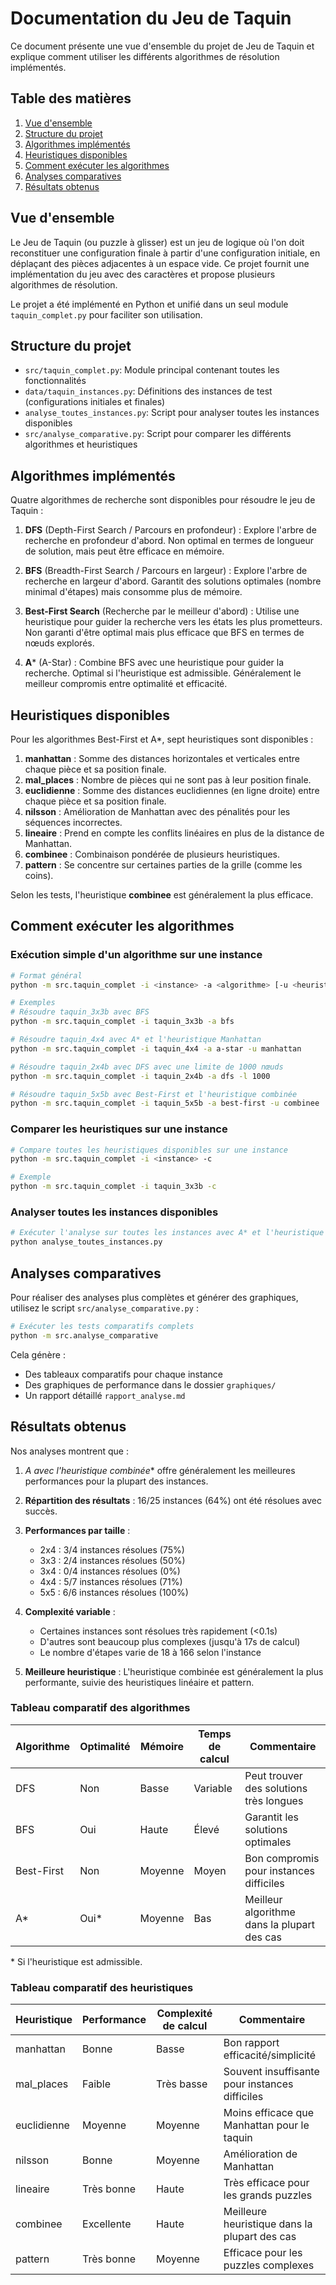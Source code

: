 # Documentation du Jeu de Taquin

Ce document présente une vue d'ensemble du projet de Jeu de Taquin et explique comment utiliser les différents algorithmes de résolution implémentés.

## Table des matières

1. [Vue d'ensemble](#vue-densemble)
2. [Structure du projet](#structure-du-projet)
3. [Algorithmes implémentés](#algorithmes-implémentés)
4. [Heuristiques disponibles](#heuristiques-disponibles)
5. [Comment exécuter les algorithmes](#comment-exécuter-les-algorithmes)
6. [Analyses comparatives](#analyses-comparatives)
7. [Résultats obtenus](#résultats-obtenus)

## Vue d'ensemble

Le Jeu de Taquin (ou puzzle à glisser) est un jeu de logique où l'on doit reconstituer une configuration finale à partir d'une configuration initiale, en déplaçant des pièces adjacentes à un espace vide. Ce projet fournit une implémentation du jeu avec des caractères et propose plusieurs algorithmes de résolution.

Le projet a été implémenté en Python et unifié dans un seul module `taquin_complet.py` pour faciliter son utilisation.

## Structure du projet

- `src/taquin_complet.py`: Module principal contenant toutes les fonctionnalités
- `data/taquin_instances.py`: Définitions des instances de test (configurations initiales et finales)
- `analyse_toutes_instances.py`: Script pour analyser toutes les instances disponibles
- `src/analyse_comparative.py`: Script pour comparer les différents algorithmes et heuristiques

## Algorithmes implémentés

Quatre algorithmes de recherche sont disponibles pour résoudre le jeu de Taquin :

1. **DFS** (Depth-First Search / Parcours en profondeur) : Explore l'arbre de recherche en profondeur d'abord. Non optimal en termes de longueur de solution, mais peut être efficace en mémoire.

2. **BFS** (Breadth-First Search / Parcours en largeur) : Explore l'arbre de recherche en largeur d'abord. Garantit des solutions optimales (nombre minimal d'étapes) mais consomme plus de mémoire.

3. **Best-First Search** (Recherche par le meilleur d'abord) : Utilise une heuristique pour guider la recherche vers les états les plus prometteurs. Non garanti d'être optimal mais plus efficace que BFS en termes de nœuds explorés.

4. **A*** (A-Star) : Combine BFS avec une heuristique pour guider la recherche. Optimal si l'heuristique est admissible. Généralement le meilleur compromis entre optimalité et efficacité.

## Heuristiques disponibles

Pour les algorithmes Best-First et A*, sept heuristiques sont disponibles :

1. **manhattan** : Somme des distances horizontales et verticales entre chaque pièce et sa position finale.
2. **mal_places** : Nombre de pièces qui ne sont pas à leur position finale.
3. **euclidienne** : Somme des distances euclidiennes (en ligne droite) entre chaque pièce et sa position finale.
4. **nilsson** : Amélioration de Manhattan avec des pénalités pour les séquences incorrectes.
5. **lineaire** : Prend en compte les conflits linéaires en plus de la distance de Manhattan.
6. **combinee** : Combinaison pondérée de plusieurs heuristiques.
7. **pattern** : Se concentre sur certaines parties de la grille (comme les coins).

Selon les tests, l'heuristique **combinee** est généralement la plus efficace.

## Comment exécuter les algorithmes

### Exécution simple d'un algorithme sur une instance

```bash
# Format général
python -m src.taquin_complet -i <instance> -a <algorithme> [-u <heuristique>] [-t <temps_limite>] [-l <limite_noeuds>]

# Exemples
# Résoudre taquin_3x3b avec BFS
python -m src.taquin_complet -i taquin_3x3b -a bfs

# Résoudre taquin_4x4 avec A* et l'heuristique Manhattan
python -m src.taquin_complet -i taquin_4x4 -a a-star -u manhattan

# Résoudre taquin_2x4b avec DFS avec une limite de 1000 nœuds
python -m src.taquin_complet -i taquin_2x4b -a dfs -l 1000

# Résoudre taquin_5x5b avec Best-First et l'heuristique combinée
python -m src.taquin_complet -i taquin_5x5b -a best-first -u combinee
```

### Comparer les heuristiques sur une instance

```bash
# Compare toutes les heuristiques disponibles sur une instance
python -m src.taquin_complet -i <instance> -c

# Exemple
python -m src.taquin_complet -i taquin_3x3b -c
```

### Analyser toutes les instances disponibles

```bash
# Exécuter l'analyse sur toutes les instances avec A* et l'heuristique combinée
python analyse_toutes_instances.py
```

## Analyses comparatives

Pour réaliser des analyses plus complètes et générer des graphiques, utilisez le script `src/analyse_comparative.py` :

```bash
# Exécuter les tests comparatifs complets
python -m src.analyse_comparative
```

Cela génère :
- Des tableaux comparatifs pour chaque instance
- Des graphiques de performance dans le dossier `graphiques/`
- Un rapport détaillé `rapport_analyse.md`

## Résultats obtenus

Nos analyses montrent que :

1. **A* avec l'heuristique combinée** offre généralement les meilleures performances pour la plupart des instances.

2. **Répartition des résultats** : 16/25 instances (64%) ont été résolues avec succès.

3. **Performances par taille** :
   - 2x4 : 3/4 instances résolues (75%)
   - 3x3 : 2/4 instances résolues (50%)
   - 3x4 : 0/4 instances résolues (0%)
   - 4x4 : 5/7 instances résolues (71%)
   - 5x5 : 6/6 instances résolues (100%)

4. **Complexité variable** :
   - Certaines instances sont résolues très rapidement (<0.1s)
   - D'autres sont beaucoup plus complexes (jusqu'à 17s de calcul)
   - Le nombre d'étapes varie de 18 à 166 selon l'instance

5. **Meilleure heuristique** : L'heuristique combinée est généralement la plus performante, suivie des heuristiques linéaire et pattern.

### Tableau comparatif des algorithmes

| Algorithme | Optimalité | Mémoire | Temps de calcul | Commentaire |
|------------|------------|---------|----------------|-------------|
| DFS        | Non        | Basse   | Variable       | Peut trouver des solutions très longues |
| BFS        | Oui        | Haute   | Élevé          | Garantit les solutions optimales |
| Best-First | Non        | Moyenne | Moyen          | Bon compromis pour instances difficiles |
| A*         | Oui*       | Moyenne | Bas            | Meilleur algorithme dans la plupart des cas |

\* Si l'heuristique est admissible.

### Tableau comparatif des heuristiques

| Heuristique | Performance | Complexité de calcul | Commentaire |
|-------------|-------------|----------------------|-------------|
| manhattan   | Bonne       | Basse                | Bon rapport efficacité/simplicité |
| mal_places  | Faible      | Très basse           | Souvent insuffisante pour instances difficiles |
| euclidienne | Moyenne     | Moyenne              | Moins efficace que Manhattan pour le taquin |
| nilsson     | Bonne       | Moyenne              | Amélioration de Manhattan |
| lineaire    | Très bonne  | Haute                | Très efficace pour les grands puzzles |
| combinee    | Excellente  | Haute                | Meilleure heuristique dans la plupart des cas |
| pattern     | Très bonne  | Moyenne              | Efficace pour les puzzles complexes | 